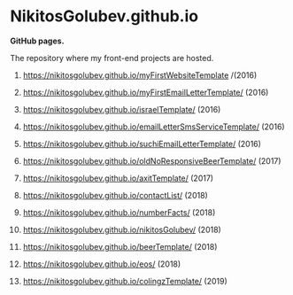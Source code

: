 # NikitosGolubev.github.io

**GitHub pages.**

The repository where my front-end projects are hosted.

1. https://nikitosgolubev.github.io/myFirstWebsiteTemplate /(2016)
2. https://nikitosgolubev.github.io/myFirstEmailLetterTemplate/ (2016)
3. https://nikitosgolubev.github.io/israelTemplate/ (2016)
4. https://nikitosgolubev.github.io/emailLetterSmsServiceTemplate/ (2016)
5. https://nikitosgolubev.github.io/suchiEmailLetterTemplate/ (2016)

6. https://nikitosgolubev.github.io/oldNoResponsiveBeerTemplate/ (2017)
7. https://nikitosgolubev.github.io/axitTemplate/ (2017)

8. https://nikitosgolubev.github.io/contactList/ (2018)
9. https://nikitosgolubev.github.io/numberFacts/ (2018)
10. https://nikitosgolubev.github.io/nikitosGolubev/ (2018)
11. https://nikitosgolubev.github.io/beerTemplate/ (2018)
12. https://nikitosgolubev.github.io/eos/ (2018)

13. https://nikitosgolubev.github.io/colingzTemplate/ (2019)
